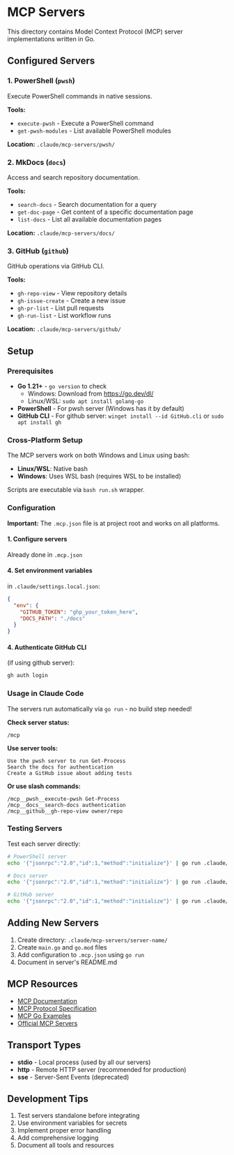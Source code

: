 # MCP Servers

This directory contains Model Context Protocol (MCP) server implementations written in Go.

## Configured Servers

### 1. PowerShell (`pwsh`)

Execute PowerShell commands in native sessions.

**Tools:**

- `execute-pwsh` - Execute a PowerShell command
- `get-pwsh-modules` - List available PowerShell modules

**Location:** `.claude/mcp-servers/pwsh/`

### 2. MkDocs (`docs`)

Access and search repository documentation.

**Tools:**

- `search-docs` - Search documentation for a query
- `get-doc-page` - Get content of a specific documentation page
- `list-docs` - List all available documentation pages

**Location:** `.claude/mcp-servers/docs/`

### 3. GitHub (`github`)

GitHub operations via GitHub CLI.

**Tools:**

- `gh-repo-view` - View repository details
- `gh-issue-create` - Create a new issue
- `gh-pr-list` - List pull requests
- `gh-run-list` - List workflow runs

**Location:** `.claude/mcp-servers/github/`

## Setup

### Prerequisites

- **Go 1.21+** - `go version` to check
  - Windows: Download from <https://go.dev/dl/>
  - Linux/WSL: `sudo apt install golang-go`
- **PowerShell** - For pwsh server (Windows has it by default)
- **GitHub CLI** - For github server: `winget install --id GitHub.cli` or `sudo apt install gh`

### Cross-Platform Setup

The MCP servers work on both Windows and Linux using bash:

- **Linux/WSL**: Native bash
- **Windows**: Uses WSL bash (requires WSL to be installed)

Scripts are executable via `bash run.sh` wrapper.

### Configuration

**Important:** The `.mcp.json` file is at project root and works on all platforms.

#### 1. Configure servers

Already done in `.mcp.json`

#### 4. Set environment variables

in `.claude/settings.local.json`:

```json
{
  "env": {
    "GITHUB_TOKEN": "ghp_your_token_here",
    "DOCS_PATH": "./docs"
  }
}
```

#### 4. Authenticate GitHub CLI

(if using github server):

```bash
gh auth login
```

### Usage in Claude Code

The servers run automatically via `go run` - no build step needed!

**Check server status:**

```claude
/mcp
```

**Use server tools:**

```text
Use the pwsh server to run Get-Process
Search the docs for authentication
Create a GitHub issue about adding tests
```

**Or use slash commands:**

```text
/mcp__pwsh__execute-pwsh Get-Process
/mcp__docs__search-docs authentication
/mcp__github__gh-repo-view owner/repo
```

### Testing Servers

Test each server directly:

```bash
# PowerShell server
echo '{"jsonrpc":"2.0","id":1,"method":"initialize"}' | go run .claude/mcp-servers/pwsh

# Docs server
echo '{"jsonrpc":"2.0","id":1,"method":"initialize"}' | go run .claude/mcp-servers/docs

# GitHub server
echo '{"jsonrpc":"2.0","id":1,"method":"initialize"}' | go run .claude/mcp-servers/github
```

## Adding New Servers

1. Create directory: `.claude/mcp-servers/server-name/`
2. Create `main.go` and `go.mod` files
3. Add configuration to `.mcp.json` using `go run`
4. Document in server's README.md

## MCP Resources

- [MCP Documentation](https://modelcontextprotocol.io/)
- [MCP Protocol Specification](https://spec.modelcontextprotocol.io/)
- [MCP Go Examples](https://github.com/mark3labs/mcp-go)
- [Official MCP Servers](https://github.com/modelcontextprotocol/servers)

## Transport Types

- **stdio** - Local process (used by all our servers)
- **http** - Remote HTTP server (recommended for production)
- **sse** - Server-Sent Events (deprecated)

## Development Tips

1. Test servers standalone before integrating
2. Use environment variables for secrets
3. Implement proper error handling
4. Add comprehensive logging
5. Document all tools and resources
